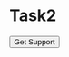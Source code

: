 # Task2
<!DOCTYPE html>
<html lang="en">
<head>
  <meta charset="UTF-8">
  <meta name="viewport" content="width=device-width, initial-scale=1.0">
  <title>Support Button</title>
  <style>
    
    #supportButton {
      background-color: #4CAF50;
      color: white;
      font-size: 18px;
      padding: 10px 20px; 
      border: none; 
      border-radius: 5px; 
      cursor: pointer; 
    }
  </style>
</head>
<body>

  <button id="supportButton" onclick="showAlert()">Get Support</button>

  <script>

    function showAlert() {
      alert("Support is on the way!");
    }
  </script>

</body>
</html>
